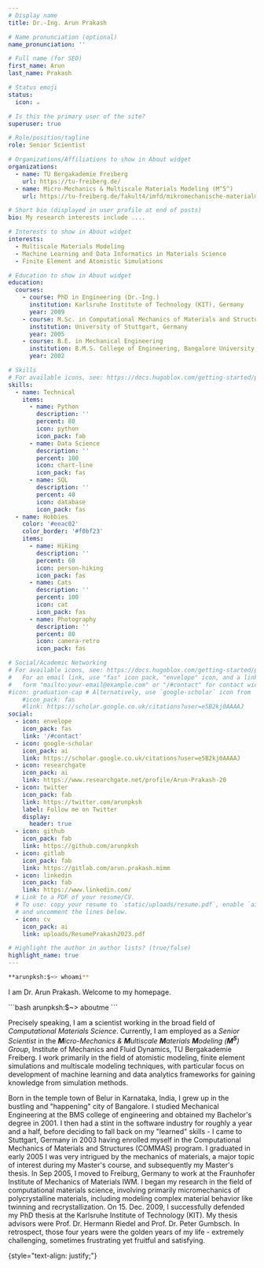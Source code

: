 ```yaml
---
# Display name
title: Dr.-Ing. Arun Prakash

# Name pronunciation (optional)
name_pronunciation: ''

# Full name (for SEO)
first_name: Arun
last_name: Prakash

# Status emoji
status:
  icon: ☕️

# Is this the primary user of the site?
superuser: true

# Role/position/tagline
role: Senior Scientist

# Organizations/Affiliations to show in About widget
organizations:
  - name: TU Bergakademie Freiberg
    url: https://tu-freiberg.de/
  - name: Micro-Mechanics & Multiscale Materials Modeling (M^5^)
    url: https://tu-freiberg.de/fakult4/imfd/mikromechanische-materialmodellierung

# Short bio (displayed in user profile at end of posts)
bio: My research interests include ....

# Interests to show in About widget
interests:
  - Multiscale Materials Modeling
  - Machine Learning and Data Informatics in Materials Science
  - Finite Element and Atomistic Simulations

# Education to show in About widget
education:
  courses:
    - course: PhD in Engineering (Dr.-Ing.)
      institution: Karlsruhe Institute of Technology (KIT), Germany
      year: 2009
    - course: M.Sc. in Computational Mechanics of Materials and Structures (COMMAS)
      institution: University of Stuttgart, Germany
      year: 2005
    - course: B.E. in Mechanical Engineering
      institution: B.M.S. College of Engineering, Bangalore University, India
      year: 2002

# Skills
# For available icons, see: https://docs.hugoblox.com/getting-started/page-builder/#icons
skills:
  - name: Technical
    items:
      - name: Python
        description: ''
        percent: 80
        icon: python
        icon_pack: fab
      - name: Data Science
        description: ''
        percent: 100
        icon: chart-line
        icon_pack: fas
      - name: SQL
        description: ''
        percent: 40
        icon: database
        icon_pack: fas
  - name: Hobbies
    color: '#eeac02'
    color_border: '#f0bf23'
    items:
      - name: Hiking
        description: ''
        percent: 60
        icon: person-hiking
        icon_pack: fas
      - name: Cats
        description: ''
        percent: 100
        icon: cat
        icon_pack: fas
      - name: Photography
        description: ''
        percent: 80
        icon: camera-retro
        icon_pack: fas

# Social/Academic Networking
# For available icons, see: https://docs.hugoblox.com/getting-started/page-builder/#icons
#   For an email link, use "fas" icon pack, "envelope" icon, and a link in the
#   form "mailto:your-email@example.com" or "/#contact" for contact widget.
#icon: graduation-cap # Alternatively, use `google-scholar` icon from `ai` icon pack
    #icon_pack: fas
    #link: https://scholar.google.co.uk/citations?user=e5B2kj0AAAAJ
social:
  - icon: envelope
    icon_pack: fas
    link: '/#contact'
  - icon: google-scholar
    icon_pack: ai
    link: https://scholar.google.co.uk/citations?user=e5B2kj0AAAAJ
  - icon: researchgate
    icon_pack: ai
    link: https://www.researchgate.net/profile/Arun-Prakash-20
  - icon: twitter
    icon_pack: fab
    link: https://twitter.com/arunpksh
    label: Follow me on Twitter
    display:
      header: true
  - icon: github
    icon_pack: fab
    link: https://github.com/arunpksh
  - icon: gitlab
    icon_pack: fab
    link: https://gitlab.com/arun.prakash.mimm
  - icon: linkedin
    icon_pack: fab
    link: https://www.linkedin.com/
  # Link to a PDF of your resume/CV.
  # To use: copy your resume to `static/uploads/resume.pdf`, enable `ai` icons in `params.yaml`,
  # and uncomment the lines below.
  - icon: cv
    icon_pack: ai
    link: uploads/ResumePrakash2023.pdf

# Highlight the author in author lists? (true/false)
highlight_name: true
---
```


```bash
**arunpksh:$~> whoami**
```

I am Dr. Arun Prakash. Welcome to my homepage.

<bold>
```bash
arunpksh:$~> aboutme
```
</bold>

Precisely speaking, I am a scientist working in the broad field of *Computational Materials Science*. Currently, I am employed as a *Senior Scientist* in the ***M**icro-Mechanics & **M**ultiscale **M**aterials **M**odeling (**M<sup>5</sup>**) Group*, Institute of Mechanics and Fluid Dynamics, TU Bergakademie Freiberg. I work primarily in the field of atomistic modeling, finite element simulations and multiscale modeling techniques, with particular focus on development of machine learning and data analytics frameworks for gaining knowledge from simulation methods.

Born in the temple town of Belur in Karnataka, India, I grew up in the bustling and "happening" city of Bangalore. I studied Mechanical Engineering at the BMS college of engineering and obtained my Bachelor's degree in 2001. I then had a stint in the software industry for roughly a year and a half, before deciding to fall back on my "learned" skills - I came to Stuttgart, Germany in 2003 having enrolled myself in the Computational Mechanics of Materials and Structures (COMMAS) program. I graduated in early 2005 I was very intrigued by the mechanics of materials, a major topic of interest during my Master's course, and subsequently my Master's thesis. In Sep 2005, I moved to Freiburg, Germany to work at the Fraunhofer Institute of Mechanics of Materials IWM. I began my research in the field of computational materials science, involving primarily micromechanics of polycrystalline materials, including modeling complex material behavior like twinning and recrystallization. On 15. Dec. 2009, I successfully defended my PhD thesis at the Karlsruhe Institute of Technology (KIT). My thesis advisors were Prof. Dr. Hermann Riedel and Prof. Dr. Peter Gumbsch. In retrospect, those four years were the golden years of my life - extremely challenging, sometimes frustrating yet fruitful and satisfying.



{style="text-align: justify;"}
